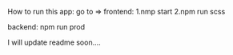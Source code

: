 How to run this app:
go to =>
 frontend: 
 1.nmp start
 2.npm run scss
 
 backend: npm run prod

 I will update readme soon....
